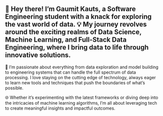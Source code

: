## 👋 Hey there! I’m Gaumit Kauts, a Software Engineering student with a knack for exploring the vast world of data. 💡 My journey revolves around the exciting realms of Data Science, Machine Learning, and Full-Stack Data Engineering, where I bring data to life through innovative solutions.

🚀 I’m passionate about everything from data exploration and model building to engineering systems that can handle the full spectrum of data processing. I love staying on the cutting edge of technology, always eager to learn new tools and techniques that push the boundaries of what’s possible.

🌐 Whether it’s experimenting with the latest frameworks or diving deep into the intricacies of machine learning algorithms, I’m all about leveraging tech to create meaningful insights and impactful outcomes.

<!--
**Gaumit-Kauts/Gaumit-Kauts** is a ✨ _special_ ✨ repository because its `README.md` (this file) appears on your GitHub profile.

Here are some ideas to get you started:

- 🔭 I’m currently working on ...
- 🌱 I’m currently learning ...
- 👯 I’m looking to collaborate on ...
- 🤔 I’m looking for help with ...
- 💬 Ask me about ...
- 📫 How to reach me: ...
- 😄 Pronouns: ...
- ⚡ Fun fact: ...
-->
